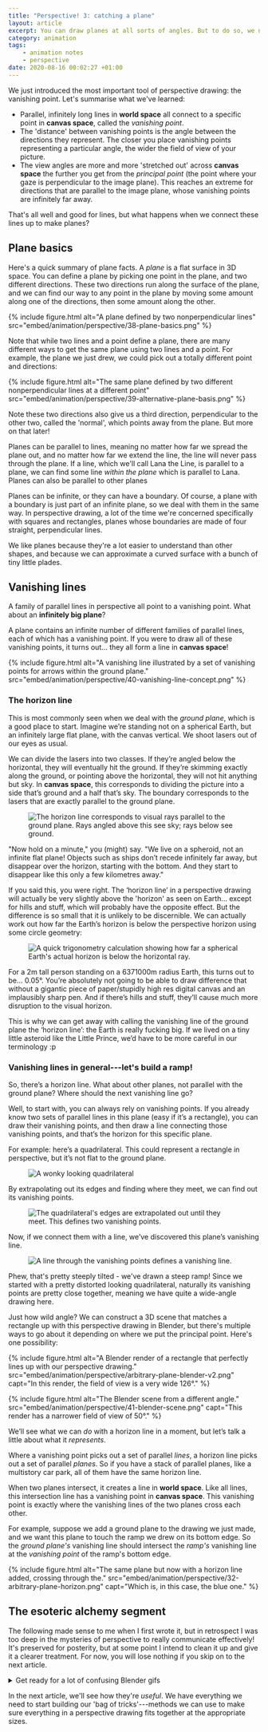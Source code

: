 ```yaml
---
title: "Perspective! 3: catching a plane"
layout: article
excerpt: You can draw planes at all sorts of angles. But to do so, we need some more concepts in our toolbox. Let's meet vanishing lines.
category: animation
tags:
    - animation notes
    - perspective
date: 2020-08-16 00:02:27 +01:00
---
```


We just introduced the most important tool of perspective drawing: the vanishing point. Let's summarise what we've learned:

 - Parallel, infinitely long lines in <b>world space</b> all connect to a specific point in <b>canvas space</b>, called the <dfn>vanishing point</dfn>.
 - The 'distance' between vanishing points is the angle between the directions they represent. The closer you place vanishing points representing a particular angle, the wider the field of view of your picture.
 - The view angles are more and more 'stretched out' across <b>canvas space</b> the further you get from the <dfn>principal point</dfn> (the point where your gaze is perpendicular to the image plane). This reaches an extreme for directions that are parallel to the image plane, whose vanishing points are infinitely far away.

That's all well and good for lines, but what happens when we connect these lines up to make planes?

## Plane basics

Here's a quick summary of plane facts. A <dfn>plane</dfn> is a flat surface in 3D space. You can define a plane by picking one point in the plane, and two different directions. These two directions run along the surface of the plane, and we can find our way to any point in the plane by moving some amount along one of the directions, then some amount along the other.

{% include figure.html alt="A plane defined by two nonperpendicular lines" src="embed/animation/perspective/38-plane-basics.png" %}

Note that while two lines and a point define a plane, there are many different ways to get the same plane using two lines and a point. For example, the plane we just drew, we could pick out a totally different point and directions:

{% include figure.html alt="The same plane defined by two different nonperpendicular lines at a different point" src="embed/animation/perspective/39-alternative-plane-basis.png" %}

Note these two directions also give us a third direction, perpendicular to the other two, called the 'normal', which points away from the plane. But more on that later!

Planes can be parallel to lines, meaning no matter how far we spread the plane out, and no matter how far we extend the line, the line will never pass through the plane. If a line, which we'll call Lana the Line, is parallel to a plane, we can find some line *within the plane* which is parallel to Lana. Planes can also be parallel to other planes

Planes can be infinite, or they can have a boundary. Of course, a plane with a boundary is just part of an infinite plane, so we deal with them in the same way. In perspective drawing, a lot of the time we're concerned specifically with squares and rectangles, planes whose boundaries are made of four straight, perpendicular lines.

We like planes because they're a lot easier to understand than other shapes, and because we can approximate a curved surface with a bunch of tiny little plades.

## Vanishing lines

A family of parallel lines in perspective all point to a vanishing point. What about an <b>infinitely big plane</b>?

A plane contains an infinite number of different families of parallel lines, each of which has a vanishing point. If you were to draw all of these vanishing points, it turns out… they all form a line in <b>canvas space</b>!

{% include figure.html alt="A vanishing line illustrated by a set of vanishing points for arrows within the ground plane." src="embed/animation/perspective/40-vanishing-line-concept.png" %}

### The horizon line

This is most commonly seen when we deal with the <dfn>ground plane</dfn>, which is a good place to start. Imagine we’re standing not on a spherical Earth, but an infinitely large flat plane, with the canvas vertical. We shoot lasers out of our eyes as usual.

We can divide the lasers into two classes. If they’re angled below the horizontal, they will eventually hit the ground. If they’re skimming exactly along the ground, or pointing above the horizontal, they will not hit anything but sky. In <b>canvas space</b>, this corresponds to dividing the picture into a side that’s ground and a half that’s sky. The boundary corresponds to the lasers that are exactly parallel to the ground plane.

<figure>
  <img alt="The horizon line corresponds to visual rays parallel to the ground plane. Rays angled above this see sky; rays below see ground." src="{{ site.url }}/img/embed/animation/perspective/23-horizon-line.png">
</figure>

"Now hold on a minute," you (might) say. "We live on a spheroid, not an infinite flat plane! Objects such as ships don’t recede infinitely far away, but disappear over the horizon, starting with the bottom. And they start to disappear like this only a few kilometres away."

If you said this, you were right. The ‘horizon line’ in a perspective drawing will actually be very slightly above the 'horizon' as seen on Earth… except for hills and stuff, which will probably have the opposite effect. But the difference is so small that it is unlikely to be discernible. We can actually work out how far the Earth’s horizon is below the perspective horizon using some circle geometry:

<figure>
  <img alt="A quick trigonometry calculation showing how far a spherical Earth's actual horizon is below the horizontal ray." src="{{ site.url }}/img/embed/animation/perspective/24-earth-horizon.png">
</figure>

For a 2m tall person standing on a 6371000m radius Earth, this turns out to be… 0.05°. You’re absolutely not going to be able to draw difference that without a gigantic piece of paper/stupidly high res digital canvas and an implausibly sharp pen. And if there’s hills and stuff, they’ll cause much more disruption to the visual horizon.

This is why we can get away with calling the vanishing line of the ground plane the ‘horizon line’: the Earth is really fucking big. If we lived on a tiny little asteroid like the Little Prince, we’d have to be more careful in our terminology :p

### Vanishing lines in general---let's build a ramp!

So, there’s a horizon line. What about other planes, not parallel with the ground plane? Where should the next vanishing line go?

Well, to start with, you can always rely on vanishing points. If you already know two sets of parallel lines in this plane (easy if it’s a rectangle), you can draw their vanishing points, and then draw a line connecting those vanishing points, and that’s the horizon for this specific plane.

For example: here’s a quadrilateral. This could represent a rectangle in perspective, but it’s not flat to the ground plane.

<figure>
  <img alt="A wonky looking quadrilateral" src="{{ site.url }}/img/embed/animation/perspective/25-arbitrary-plane.png">
</figure>

By extrapolating out its edges and finding where they meet, we can find out its vanishing points.

<figure>
  <img alt="The quadrilateral's edges are extrapolated out until they meet. This defines two vanishing points." src="{{ site.url }}/img/embed/animation/perspective/26-arbitrary-plane-vps.png">
</figure>

Now, if we connect them with a line, we’ve discovered this plane’s vanishing line.

<figure>
  <img alt="A line through the vanishing points defines a vanishing line." src="{{ site.url }}/img/embed/animation/perspective/27-arbitrary-plane-horizon.png">
</figure>

Phew, that's pretty steeply tilted - we've drawn a steep ramp! Since we started with a pretty distorted looking quadrilateral, naturally its vanishing points are pretty close together, meaning we have quite a wide-angle drawing here.

Just how wild angle? We can construct a 3D scene that matches a rectangle up with this perspective drawing in Blender, but there's multiple ways to go about it depending on where we put the principal point. Here's one possibility:

{% include figure.html alt="A Blender render of a rectangle that perfectly lines up with our perspective drawing." src="embed/animation/perspective/arbitrary-plane-blender-v2.png" capt="In this render, the field of view is a very wide 126°." %}

{% include figure.html alt="The Blender scene from a different angle." src="embed/animation/perspective/41-blender-scene.png" capt="This render has a narrower field of view of 50°." %}

We’ll see what we can <em>do</em> with a horizon line in a moment, but let’s talk a little about what it <em>represents</em>.

Where a vanishing point picks out a set of parallel <em>lines</em>, a horizon line picks out a set of parallel <em>planes</em>. So if you have a stack of parallel planes, like a multistory car park, all of them have the same horizon line.

When two planes intersect, it creates a line in <b>world space</b>. Like all lines, this intersection line has a vanishing point in <b>canvas space</b>. This vanishing point is exactly where the vanishing lines of the two planes cross each other.

For example, suppose we add a ground plane to the drawing we just made, and we want this plane to touch the ramp we drew on its bottom edge. So the <em>ground plane's</em> vanishing line should intersect the <em>ramp's</em> vanishing line at the <em>vanishing point</em> of the ramp's bottom edge.

{% include figure.html alt="The same plane but now with a horizon line added, crossing through the." src="embed/animation/perspective/32-arbitrary-plane-horizon.png" capt="Which is, in this case, the blue one." %}

<!-- This probably isn't true, needs more evidence: Here's a slightly surprising fact: the angle between the two planes' vanishing lines in <b>canvas space</b> is equal to the angle between the planes in <b>world space</b>. So if you've got two perpendicular planes, their vanishing lines meet at right angles. -->

## The esoteric alchemy segment

The following made sense to me when I first wrote it, but in retrospect I was too deep in the mysteries of perspective to really communicate effectively! It's preserved for posterity, but at some point I intend to clean it up and give it a clearer treatment. For now, you will lose nothing if you skip on to the next article.

<details markdown="1">
<summary>Get ready for a lot of confusing Blender gifs</summary>

## Where does the vanishing line go in the picture?

A vanishing line represents a set of parallel planes, sure. But where do we place a vanishing line? How do we interpret its position and orientation?

### Having a normal one (sorry)

We've seen that vanishing <em>points</em> represent the direction of an eye laser, and they spread out from the central 'normal direction' to represent increasing angles. We can take this concept again, but first we need another geometrical concept: specifically, the normal of a plane.

The <dfn>normal</dfn> of a plane is the direction that is perpendicular to the plane---pointing away from the plane as directly as possible. We can draw a little arrow representing the normal at any position on the plane. Since all these arrows are parallel to each other, they have a certain vanishing point.

{% include figure.html alt="The same plane with normals drawn in, connected to a vanishing point at the bottom of the frame." src="embed/animation/perspective/33-normal-vanishing-point.png" capt="I found these normals with Blender, but we will see how you can do it without computer aid shortly." %}

So a plane has two features in canvas space: a <b>vanishing line</b> for the plane itself, and a <b>vanishing point</b> for the normal.

### A funny little perpendicular construction

Now, bear with me---we're about to make an odd little construction to illuminate how these points and lines fit together. Let's draw a line (in <b>canvas space</b>), connecting the <b>vanishing point</b> of the normal to the <b>principal point</b> of our picture.

{% include figure.html alt="A line from the vanishing point of the normal through the principal point hints the vanishing point of the plane at a right angle." src="embed/animation/perspective/34-perpendicular-to-vanishing-line.png" %}

This new line we drew hits the vanishing line at a right angle!

<details markdown="1">
<summary>Wait what the fuck?</summary>
This is a consequence of a theorem about vanishing points. If you have three orthogonal families of lines, they have three vanishing points. We can connect these vanishing points up to form a triangle. The <a href="https://en.wikipedia.org/wiki/Altitude_(triangle)#Orthocenter">orthocenter</a> of this triangle is always the principal point. Fucked up.

Incidentally, you might notice something surprising about the vanishing point of our normal (green), and the red vanishing point of the plane. They are vertically in line in <b>canvas space</b>! This caught be by surprise when I was rendering this picture. So why is this? In this case, it's because we've aligned this plane so some of its edges are parallel to the ground plane in <b>world space</b>. So one of the vanishing points is on the horizon line. If you draw a line connecting this vanishing point to the principal point, the same theorem tells us that it must be perpendicular to the line through the other two vanishing points. So *that* line has to be vertical.
</details>

You might wonder---what exactly does this line represent in <b>world space</b>? Well, it can be taken to represent a <em>plane</em> defined by the normals of the plane we're drawing and the image plane. We're viewing this plane edge-on, so it just appears as a line. Like this:

{% include figure.html alt="The plane represented by this perpendicular line, shown from a different angle." src="embed/animation/perspective/35-plane-thats-perpendicular-to-stuff.png" %}

Now, for the key point about this weird little construction. Remember all those circles representing angles we drew earlier? We can once again put these circles around the principal point, and look at the points we've just drawn. As before, we can use our circles to measure the angle between the lasers which hit those points.

{% include figure.html alt="The vanishing point of the normal, and the point where the perpendicular line crosses the vanishing line, are 90 degrees apart." src="embed/animation/perspective/36-surprise-right-angle.png" %}

The angle between them is 90°! This just follows from the facts that

 - eye lasers (or visual rays if you're getting tired of this joke) that pass through a specific vanishing point/line are parallel to the 3D object which vanishes there
 - planes are perpendicular to their normals

So the eye laser to the normal vanishing point is parallel to the normal, an eye laser to the plane's vanishing line is parallel to the plane, and so these two eye lasers must be perpendicular, i.e. the angle between them must be 90°.

Armed with this weird construction, we can now understand what a vanishing line *means*. Let's imagine that we're staring through the principal point of the image. In this case:

 - if a plane is <b>facing us dead-on</b>, it will <b>not have a vanishing line</b>. Or, in effect, its vanishing line is infinitely far away from the principal point.
   - on the other hand, the vanishing point of its normal will be <b>bang on the principal point</b>.
 - if we're looking in a direction that's <b>parallel to a plane</b>, its vanishing line will go through the principal point.
   - the vanishing point of its normal will be <b>infinitely far away</b>, i.e. normals at any point on the plane will appear parallel in <b>canvas space</b>. For example, conventionally the normals to the ground plane point straight up, wherever we're looking.

and the key point:

 - <b>as a plane rotates</b> around an axis parallel to the image plane, going from parallel to our gaze to perpendicular to our gaze, its vanishing line moves from the principal point, out to infinity, and back again.
   - the vanishing point of its normal does the opposite, following the plane's vanishing line through the principal point

## A simple rotation

Let's observe this with an animation! I've taken a rotating square which has, for simplicity's sake, one pair of edges parallel to the image plane, so it only has at most one vanishing point.

{% include figure.html alt="Animation of a rotating square with the vanishing line and normal vanishing point passing through the picture vertically." src="embed/animation/perspective/vanishingline.webp" %}

## Another simple rotation

Not every rotation will cause the vanishing line to move. If the rotation axis is perpendicular to the plane (parallel to the normal), then the plane's vanishing points will simply move along the vanishing line.

{% include figure.html alt="A rectangle rotating about an axis normal to it. The vanishing points run along the vanishign line." src="embed/animation/perspective/rotating-ramp-normal-axis.webp" %}

## A more complicated rotation

OK, that was comprehensible enough. I hope. Now we're about to jump off the fucking deep end.

To investigate vanishing lines some more, let's think about a more complicated rotation. Remember the ramp we drew earlier? Let's spin it around the vertical axis, i.e. this axis:

{% include figure.html alt="The vertical rotation axis goes straight through the ramp." src="embed/animation/perspective/37-vertical-rotation-axis.png" %}

The rotation axis is perpendicular to the ground plane, so the blue VP will move along the horizon line. What about the red vanishing point, and the green one representing the normal direction?

Well, this is what we end up with:

{% include figure.html alt="A rotating ramp with all three vanishing points shown. One vanishing point moves along the horizon line, the other two along hyperbolae." src="embed/animation/perspective/rotating-ramp.webp" %}

Look at that vanishing line dance! What the heck is going on there?

Here's a few features we can spot in this image:

 - the vanishing points that aren't on the horizon line trace out <em>hyperbolas</em>. (You can prove this by working out where a ray with a particular pair of polar angles intersects the image plane, and compare the result with the parametric equation of a hyperbola. That's kind of fiddly, and there may be a more elegant proof.)
 - the vanishing line of the plane is tangent to the path of the red vanishing point. (This one's still puzzling me. It's obviously true, but I can't think why. Or why it's *not* parallel to the path of the blue vanishing point.)
 - when the vanishing line goes through the centre of the plane, the plane itself disappears entirely into the vanishing line, much as we'd expect
 - when one of the vanishing points of the plane gets infinitely far away, the vanishing line flattens out---in this case, parallel to the horizon line. This is basically the same case as the previous animation.

Now, let's add in the purple line (the one that connects the principal point to the plane's vanishing line)...

{% include figure.html alt="The same rotating plane with the purple perpendicular line crossing the vanishing line of the plane." src="embed/animation/perspective/rotating-ramp-perp-line.webp" %}

The point where this line crosses the vanishing line traces out a kind of figure-8 shape. It passes through the principal point each time our gaze is directly parallel to the plane. The 'distance' from the principal point is a measure how far our gaze is parallel to the plane, vs perpendicular to it.

## What can you do with all this

Nice Blender animations and all, and maybe seeing these planes spin around will help build your intuition. Vanishing lines are going to be very useful in the next article, when we will use them to move things around while keeping their height consistent. But for now, let's pull out some quick facts for roughly drawing inclined planes in perspective, assuming we have a horizon line:

 - <b>if we are looking directly 'uphill'</b>, the vanishing line is going to be parallel to the horizon. The steeper the incline, the further this line from the principal point.
 - <b>if we are looking 'horizontally' along the slope</b>, the vanishing line is going to pass right through the principal point. The angle it makes with the horizon line is just the incline angle of the plane.
 - <b>anywhere inbetween</b> we move gradually between these two extremes.
   - if we're looking <b>uphill</b>, the vanishing line will pass <b>above</b> the principal point
   - if we're looking <b>downhill</b>, the vanishing line will pass <b>below</b> the principal point
   - the <b>angle between the vanishing line and the horizon line</b> will never be <em>more</em> than the incline angle of the plane, and will usually be less.
   - the <b>shortest distance between the vanishing line and the horizon line</b> will never be <em>more</em> than the distance corresponding to the incline angle of the plane (as defined by our circles)

I know this article got pretty dense and heavy on the geometry, but that's because I wanted to be sure to treat vanishing lines <em>right</em>, since people talk about them a lot less than vanishing points. Hopefully now we have a sense of what they mean!

</details>

In the next article, we'll see how they're <em>useful</em>. We have everything we need to start building our 'bag of tricks'---methods we can use to make sure everything in a perspective drawing fits together at the appropriate sizes.